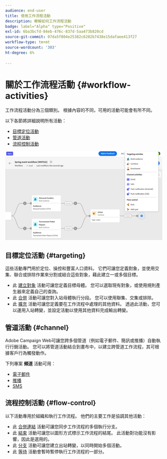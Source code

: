 ```yaml
---
audience: end-user
title: 使用工作流程活動
description: 瞭解如何工作流程活動
badge: label="Alpha" type="Positive"
exl-id: 6ba3bcfd-84eb-476c-837d-5aa473b820cd
source-git-commit: 07da5f804e25382c6202b7438e15dafaee413f27
workflow-type: tm+mt
source-wordcount: '303'
ht-degree: 6%

---
```



# 關於工作流程活動 {#workflow-activities}

工作流程活動分為三個類別。 根據內容的不同，可用的活動可能會有所不同。

以下各節將詳細說明所有活動：

* [目標定位活動](#targeting)
* [管道活動](#channel)
* [流程控制活動](#flow-control)

![](../assets/workflow-activities.png)

## 目標定位活動 {#targeting}

這些活動專門用於定位、操控和豐富人口資料。 它們可讓您定義對象，並使用交集、聯合或排除作業來分割或結合這些對象，藉此建立一或多個目標。

* 此 [建立對象](build-audience.md) 活動可讓您定義目標母體。 您可以選取現有對象，或使用規則產生器來定義自己的查詢。
* 此 [合併](combine.md) 活動可讓您對入站母體執行分段。 您可以使用聯集、交集或排除。
* 此 [擴充](enrichment.md) 活動可讓您定義要在工作流程中處理的其他資料。 透過此活動，您可以運用入站轉變，並設定活動以使用其他資料完成輸出轉變。

## 管道活動 {#channel}

Adobe Campaign Web可讓您跨多個管道（例如電子郵件、簡訊或推播）自動執行行銷活動。 您可以將管道活動結合到畫布中，以建立跨管道工作流程，其可根據客戶行為觸發動作。

下列專案 **頻道** 活動可用：

* [電子郵件](email.md)
* [推播](push.md)
* [SMS](sms.md)

## 流程控制活動 {#flow-control}

以下活動專用於組織和執行工作流程。 他們的主要工作是協調其他活動：

* 此 [合併連結](and-join.md) 活動可讓您同步工作流程的多個執行分支。
* 此 [結束](end.md) 活動可讓您以圖形方式標示工作流程的結尾。 此活動對功能沒有影響，因此是選用的。
* 此 [分支](fork.md) 活動可讓您建立出站轉變，以同時開始多個活動。
* 此 [等待](wait.md) 活動會暫時暫停執行工作流程的一部分。

<!--
## Data management activities {#data-management}

overview: what they're used for
which use case you can perform with them

list available activites + short description + ref to section
-->

